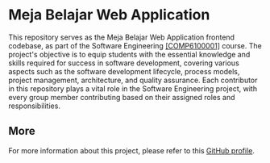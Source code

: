 # Meja Belajar Web Application

This repository serves as the Meja Belajar Web Application frontend codebase, as part of the Software Engineering [[COMP6100001]](https://curriculum.binus.ac.id/course/COMP6100/) course. The project's objective is to equip students with the essential knowledge and skills required for success in software development, covering various aspects such as the software development lifecycle, process models, project management, architecture, and quality assurance. Each contributor in this repository plays a vital role in the Software Engineering project, with every group member contributing based on their assigned roles and responsibilities.

## More
For more information about this project, please refer to this [GitHub profile](https://github.com/Meja-Belajar).
